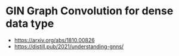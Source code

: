 # GIN Graph Convolution for dense data type 
*  https://arxiv.org/abs/1810.00826
*  https://distill.pub/2021/understanding-gnns/
